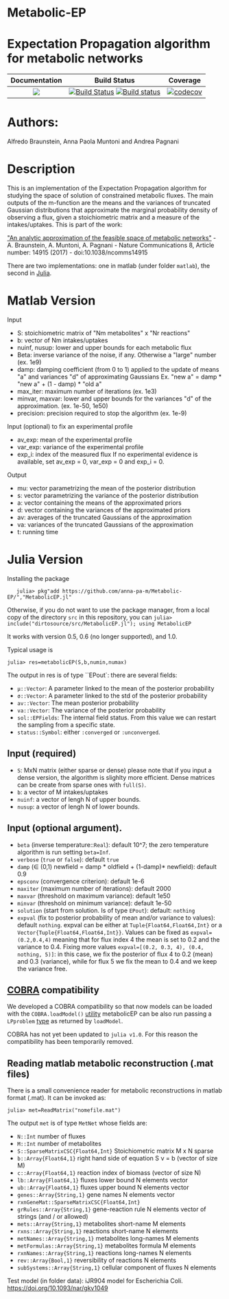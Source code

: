 # Metabolic-EP
Expectation Propagation algorithm for metabolic networks
=======
| **Documentation**                       | **Build Status**                                                                                | **Coverage** |
|:---------------------------------------:|:-----------------------------------------------------------------------------------------------:|:------------:|
| [![](https://img.shields.io/badge/docs-latest-blue.svg)](https://anna-pa-m.github.io/Metabolic-EP/dev) | [![Build Status](https://travis-ci.com/anna-pa-m/Metabolic-EP.svg?branch=master)](https://travis-ci.com/anna-pa-m/Metabolic-EP) [![Build status](https://ci.appveyor.com/api/projects/status/ug0kr4hunm5wn163?svg=true)](https://ci.appveyor.com/project/anna-pa-m/metabolic-ep) | [![codecov](https://codecov.io/gh/anna-pa-m/Metaboliv-EP/branch/master/graph/badge.svg)](https://codecov.io/gh/anna-pa-m/Metabolic-EP) |


# Authors:
Alfredo Braunstein, Anna Paola Muntoni and Andrea Pagnani


# Description

This is an implementation of the Expectation Propagation algorithm for
studying the space of solution of constrained metabolic fluxes.  The
main outputs of the m-function are the means and the variances of
truncated Gaussian distributions that approximate the marginal
probability density of observing a flux, given a stoichiometric matrix
and a measure of the intakes/uptakes. This is part of the work:

["An analytic approximation of the feasible space of metabolic
networks"](http://www.nature.com/articles/ncomms14915) -
A. Braunstein, A. Muntoni, A. Pagnani - Nature Communications 8,
Article number: 14915 (2017) - doi:10.1038/ncomms14915

There are two implementations: one in matlab (under folder `matlab`), the second in [Julia](http://julialang.org).


Matlab Version
==============

Input
- S: stoichiometric matrix of "Nm metabolites" x "Nr reactions"
- b: vector of Nm intakes/uptakes
- nuinf, nusup: lower and upper bounds for each metabolic flux
- Beta: inverse variance of the noise, if any. Otherwise a "large" number (ex. 1e9)
- damp: damping coefficient (from 0 to 1) applied to the update of means "a" and variances "d" of approximating Gaussians
        Ex. "new a" = damp * "new a" + (1 - damp) * "old a"
- max_iter: maximum number of iterations (ex. 1e3)
- minvar, maxvar: lower and upper bounds for the variances "d" of the approximation. (ex. 1e-50, 1e50)
- precision:  precision required to stop the algorithm (ex. 1e-9)


Input (optional) to fix an experimental profile
- av_exp: mean of the experimental profile
- var_exp: variance of the experimental profile
- exp_i: index of the measured flux
If no experimental evidence is available, set av_exp = 0, var_exp = 0 and exp_i = 0.


Output
- mu: vector parametrizing the mean of the posterior distribution
- s: vector parametrizing the variance of the posterior distribution
- a: vector containing the means of the approximated priors
- d: vector containing the variances of the approximated priors
- av: averages of the truncated Gaussians of the approximation
- va: variances of the truncated Gaussians of the approximation
- t: running time

Julia Version
=============

Installing the package


```julia> using Pkg
   julia> pkg"add https://github.com/anna-pa-m/Metabolic-EP/","MetabolicEP.jl"
```

Otherwise, if you do not want to use the package manager, from a local copy of  the directory ``src`` in this repository, you can
``julia> include("dirtosource/src/MetabolicEP.jl"); using MetabolicEP``

It works with version 0.5, 0.6 (no longer supported), and 1.0.

Typical usage is

``julia> res=metabolicEP(S,b,numin,numax)``

The output in res is of type ``EPout`: there are several fields:
-   ``μ::Vector``: A parameter linked to the mean of the posterior probability
-   ``σ::Vector``: A parameter linked to the std  of the posterior probability
-   ``av::Vector``: The mean posterior probability
-   ``va::Vector``: The variance of the posterior probability
-   ``sol::EPFields``: The internal field status. From this value we can
restart the sampling from a specific state.
-   ``status::Symbol``: either ``:converged`` or ``:unconverged``.


Input (required)
----
- `S`: MxN matrix (either sparse or dense) please note that if you input a dense version, the algorithm is slighlty more efficient. Dense matrices can be create from sparse ones with ``full(S)``.
- `b`: a vector of M intakes/uptakes
- `nuinf`: a vector of lengh N of upper bounds.
- `nusup`: a vector of lengh N of lower bounds.


Input (optional argument).
----
- `beta` (inverse temperature::``Real``): default 10^7; the zero temperature algorithm is run setting `beta=Inf`.
- `verbose` (``true`` or ``false``): default ``true``
- `damp` (∈ (0,1) newfield = damp * oldfield + (1-damp)* newfield): default 0.9  
- `epsconv` (convergence criterion): default 1e-6
- `maxiter` (maximum number of iterations): default 2000
- `maxvar`  (threshold on maximum variance): default 1e50
- `minvar`  (threshold on minimum variance): default 1e-50
- `solution` (start from solution. Is of type ``EPout``): default: ``nothing``
- `expval` (fix to posterior probability of mean and/or variance to
values): default ``nothing``. expval can be either at
``Tuple{Float64,Float64,Int}`` or a
``Vector{Tuple{Float64,Float64,Int}}``. Values can be fixed as
``expval=(0.2,0.4,4)`` meaning that for flux index 4 the mean is set to 0.2
and the variance to 0.4. Fixing more values ``expval=[(0.2, 0.3, 4),
(0.4, nothing, 5)]``: in this case, we fix the posterior of flux 4 to
0.2 (mean) and 0.3 (variance), while for flux 5 we fix the mean to 0.4
and we keep the variance free.

[COBRA](https://github.com/opencobra/COBRA.jl) compatibility
---

We developed a COBRA compatibility so that now models can be loaded
with the `COBRA.loadModel()`
[utility](https://opencobra.github.io/COBRA.jl/stable/functions.html#loadModel)
metabolicEP can be also run passing a `LPproblem`
[type](https://opencobra.github.io/COBRA.jl/stable/functions.html#LPproblem)
as returned by `loadModel`.

COBRA has not yet been updated to `julia v1.0`. For this reason the compatibility has been temporarily removed.

Reading matlab metabolic reconstruction (.mat files)
---

There is a small convenience reader for metabolic reconstructions in
matlab format (.mat).  It can be invoked as:

``julia> met=ReadMatrix("nomefile.mat")``

The output `met` is of type ``MetNet`` whose fields are:
- ``N::Int`` number of fluxes
- ``M::Int`` number of metabolites
- ``S::SparseMatrixCSC{Float64,Int}`` Stoichiometric matrix M x N sparse
- ``b::Array{Float64,1}``  right hand side of equation  S ν = b (vector of size M)
- ``c::Array{Float64,1}`` reaction index of biomass (vector of size N)
- ``lb::Array{Float64,1}`` fluxes lower bound N elements vector
- ``ub::Array{Float64,1}``  fluxes upper bound N elements vector
- ``genes::Array{String,1}``  gene names N elements vector
- ``rxnGeneMat::SparseMatrixCSC{Float64,Int}``  
- ``grRules::Array{String,1}``  gene-reaction rule N elements vector of strings (and / or allowed)
- ``mets::Array{String,1}``  metabolites short-name M elements
- ``rxns::Array{String,1}``  reactions short-name N elements
- ``metNames::Array{String,1}``  metabolites long-names M elements
- ``metFormulas::Array{String,1}`` metabolites formula M elements
- ``rxnNames::Array{String,1}``  reactions long-names N elements
- ``rev::Array{Bool,1}``  reversibility of reactions N elements
-  ``subSystems::Array{String,1}``  cellular component of fluxes N elements


Test model (in folder data): iJR904 model for Escherichia
Coli. https://doi.org/10.1093/nar/gkv1049
